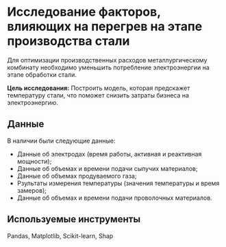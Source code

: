 # Исследование факторов, влияющих на перегрев на этапе производства стали
Для оптимизации производственных расходов металлургическому комбинату необходимо уменьшить потребление электроэнергии на этапе обработки стали.

**Цель исследования:** Построить модель, которая предскажет температуру стали, что поможет снизить затраты бизнеса на электроэнергию.
## Данные
В наличии были следующие данные:
- Данные об электродах (время работы, активная и реактивная мощности);
- Данные об объемах и времени подачи сыпучих материалов;
- Данные об объемах продуваемого газа;
- Рзультаты измерения температуры (значения температуры и время замеров);
- Данные об объемах и времени подачи проволочных материалов.

## Используемые инструменты
Pandas, Matplotlib, Scikit-learn, Shap

